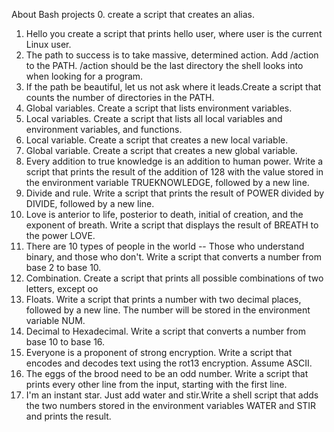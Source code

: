 About Bash projects 
0. <o> create a script that creates an alias.
1. Hello you create a script that prints hello user, where user is the current Linux user.
2. The path to success is to take massive, determined action. Add /action to the PATH. /action should be the last directory the shell looks into when looking for a program.
3. If the path be beautiful, let us not ask where it leads.Create a script that counts the number of directories in the PATH.  
4. Global variables. Create a script that lists environment variables.  
5. Local variables. Create a script that lists all local variables and environment variables, and functions.
6. Local variable. Create a script that creates a new local variable.
7. Global variable. Create a script that creates a new global variable.
8. Every addition to true knowledge is an addition to human power. Write a script that prints the result of the addition of 128 with the value stored in the environment variable TRUEKNOWLEDGE, followed by a new line.
9. Divide and rule. Write a script that prints the result of POWER divided by DIVIDE, followed by a new line.
10. Love is anterior to life, posterior to death, initial of creation, and the exponent of breath. Write a script that displays the result of BREATH to the power LOVE.  
11. There are 10 types of people in the world -- Those who understand binary, and those who don't. Write a script that converts a number from base 2 to base 10.
12. Combination. Create a script that prints all possible combinations of two letters, except oo
13. Floats. Write a script that prints a number with two decimal places, followed by a new line. The number will be stored in the environment variable NUM.
14. Decimal to Hexadecimal. Write a script that converts a number from base 10 to base 16.
15. Everyone is a proponent of strong encryption. Write a script that encodes and decodes text using the rot13 encryption. Assume ASCII.
16. The eggs of the brood need to be an odd number. Write a script that prints every other line from the input, starting with the first line.
17. I'm an instant star. Just add water and stir.Write a shell script that adds the two numbers stored in the environment variables WATER and STIR and prints the result.
